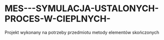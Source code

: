 # MES---SYMULACJA-USTALONYCH-PROCES-W-CIEPLNYCH-
Projekt wykonany na potrzeby przedmiotu metody elementów skończonych
